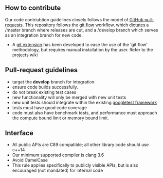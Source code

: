 ## How to contribute

Our code contriubtion guidelines closely follows the model of [GitHub pull-requests](https://help.github.com/articles/using-pull-requests/).  This repository follows the [git flow](http://nvie.com/posts/a-successful-git-branching-model/) workflow, which dictates a /master branch where releases are cut, and a /develop branch which serves as an integration branch for new code.

* A [git extension](https://github.com/nvie/gitflow) has been developed to ease the use of the 'git flow' methodology, but requires manual installation by the user.  Refer to the projects wiki

## Pull-request guidelines

* target the **develop** branch for integration
* ensure code builds successfully.
* do not break existing test cases
* new functionality will only be merged with new unit tests
* new unit tests should integrate within the existing [googletest framework](https://github.com/google/googletest/blob/master/googletest/docs/Primer.md)
* tests must have good code coverage
* code must also have benchmark tests, and performance must approach the compute bound limit or memory bound limit.

## Interface

* All public APIs are C89 compatible; all other library code should use c++14
* Our minimum supported compiler is clang 3.6
* Avoid CamelCase
* This rule applies specifically to publicly visible APIs, but is also encouraged (not mandated) for internal code
